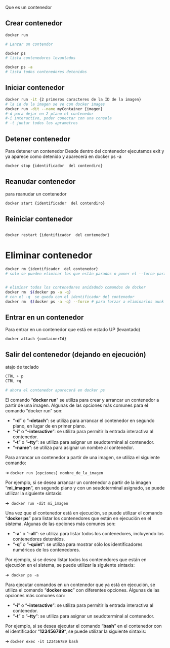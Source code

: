 Que es un contenedor

## Crear contenedor

```sh fold:"Docker lanzar un contenedor"
docker run

# Lanzar un contendor
```

```sh fold:"Docker ps"
docker ps
# lista contenedores levantados
```

```sh fold:"docker ps -a"
docker ps -a
# lista todos contenedores detenidos
```

## Iniciar contenedor
```sh fold:"Docker iniciar contendir"
docker run -it {2 primeros caracteres de la ID de la imagen}
# la id de la imagen se ve con docker images
docker run -dit --name myContainer {imagen}
#-d para dejar en 2 plano el contenedor
#-i interactivo, poder conectar con una consola
# -t juntar todos los aprametros
```

## Detener contenedor

Para detener un contenedor 
Desde dentro del contenedor ejecutamos exit y ya aparece como detenido y aparecerá en 
docker ps -a

```sh fold:"docker, detener  contendodr"
docker stop {identificador  del contendiro}
```


## Reanudar contenedor

para reanudar un contenedor
```sh fold:"docker, reanudar contendodr"
docker start {identificador  del contendiro}
```
## Reiniciar contenedor

```sh fold:"docker, reiniciar contendodr"

docker restart {identificador  del contenedor}
```



# Eliminar contenedor
```sh fold:"docker, eliminar contendodr"
docker rm {identificador  del contenedor}
# solo se pueden eliminar los que están parados o poner el --force para obligarlo a que lo elimine


# eliminar todos los contenedores anidadndo comandos de docker
docker rm  $(docker ps -a -q)
# con el -q  se queda con el identificador del contenedor
docker rm  $(docker ps -a -q) --force # para forzar a eliminarlos aunk estén correindo
```

## Entrar en un contenedor
Para entrar en un contenedor que está en estado UP (levantado)
```sh fold:"docker, Entrar contendodr"
docker attach {containerId}
```

## Salir del contenedor (dejando en ejecución)


atajo de teclado
```sh fold:"docker salir de un contenedor dejandolo ene ejecucion"
CTRL + p
CTRL +q

# ahora el contenedor aparecerá en docker ps
```




El comando “**docker run**” se utiliza para crear y arrancar un contenedor a partir de una imagen. Algunas de las opciones más comunes para el comando “docker run” son:

- “**-d**” o “**–detach**“: se utiliza para arrancar el contenedor en segundo plano, en lugar de en primer plano.
- “**-i**” o “**–interactive**“: se utiliza para permitir la entrada interactiva al contenedor.
- “**-t**” o “**–tty**“: se utiliza para asignar un seudoterminal al contenedor.
- “**–name**“: se utiliza para asignar un nombre al contenedor.

Para arrancar un contenedor a partir de una imagen, se utiliza el siguiente comando:

➜ `docker run [opciones] nombre_de_la_imagen`

Por ejemplo, si se desea arrancar un contenedor a partir de la imagen “**mi_imagen**“, en segundo plano y con un seudoterminal asignado, se puede utilizar la siguiente sintaxis:

➜  `docker run -dit mi_imagen`

Una vez que el contenedor está en ejecución, se puede utilizar el comando “**docker ps**” para listar los contenedores que están en ejecución en el sistema. Algunas de las opciones más comunes son:

- “**-a**” o “**–all**“: se utiliza para listar todos los contenedores, incluyendo los contenedores detenidos.
- “**-q**” o “**–quiet**“: se utiliza para mostrar sólo los identificadores numéricos de los contenedores.

Por ejemplo, si se desea listar todos los contenedores que están en ejecución en el sistema, se puede utilizar la siguiente sintaxis:

➜  `docker ps -a`

Para ejecutar comandos en un contenedor que ya está en ejecución, se utiliza el comando “**docker exec**” con diferentes opciones. Algunas de las opciones más comunes son:

- “**-i**” o “**–interactive**“: se utiliza para permitir la entrada interactiva al contenedor.
- “**-t**” o “**–tty**“: se utiliza para asignar un seudoterminal al contenedor.

Por ejemplo, si se desea ejecutar el comando “**bash**” en el contenedor con el identificador “**123456789**“, se puede utilizar la siguiente sintaxis:

➜ `docker exec -it 123456789 bash`